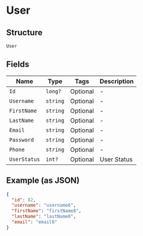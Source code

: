 
# User

## Structure

`User`

## Fields

| Name | Type | Tags | Description |
|  --- | --- | --- | --- |
| `Id` | `long?` | Optional | - |
| `Username` | `string` | Optional | - |
| `FirstName` | `string` | Optional | - |
| `LastName` | `string` | Optional | - |
| `Email` | `string` | Optional | - |
| `Password` | `string` | Optional | - |
| `Phone` | `string` | Optional | - |
| `UserStatus` | `int?` | Optional | User Status |

## Example (as JSON)

```json
{
  "id": 82,
  "username": "username6",
  "firstName": "firstName8",
  "lastName": "lastName0",
  "email": "email0"
}
```

